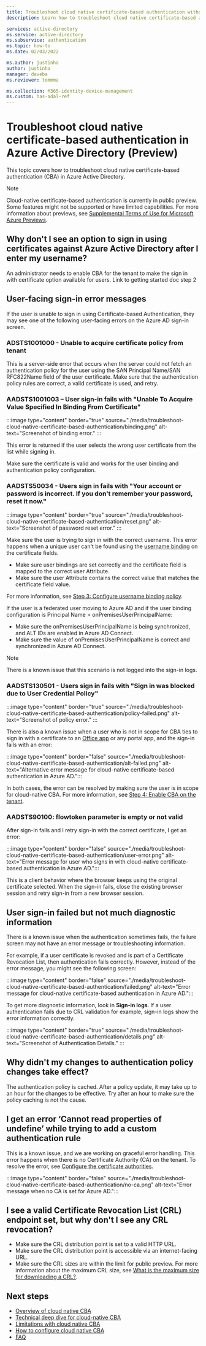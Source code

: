 ```yaml
---
title: Troubleshoot cloud native certificate-based authentication without federation (Preview) - Azure Active Directory
description: Learn how to troubleshoot cloud native certificate-based authentication in Azure Active Directory

services: active-directory
ms.service: active-directory
ms.subservice: authentication
ms.topic: how-to
ms.date: 02/03/2022

ms.author: justinha
author: justinha
manager: daveba
ms.reviewer: tommma

ms.collection: M365-identity-device-management
ms.custom: has-adal-ref
---
```

# Troubleshoot cloud native certificate-based authentication in Azure Active Directory (Preview)

This topic covers how to troubleshoot cloud native certificate-based authentication (CBA) in Azure Active Directory.

>[!NOTE]
>Cloud-native certificate-based authentication is currently in public preview. Some features might not be supported or have limited capabilities. For more information about previews, see [Supplemental Terms of Use for Microsoft Azure Previews](https://azure.microsoft.com/support/legal/preview-supplemental-terms/). 

## Why don't I see an option to sign in using certificates against Azure Active Directory after I enter my username?

An administrator needs to enable CBA for the tenant to make the sign in with certificate option available for users. Link to getting started doc step 2

## User-facing sign-in error messages

If the user is unable to sign in using Certificate-based Authentication, they may see one of the following user-facing errors on the Azure AD sign-in screen.

### ADSTS1001000 - Unable to acquire certificate policy from tenant

This is a server-side error that occurs when the server could not fetch an authentication policy for the user using the SAN Principal Name/SAN RFC822Name field of the user certificate. Make sure that the authentication policy rules are correct, a valid certificate is used, and retry. 

### AADSTS1001003 – User sign-in fails with "Unable To Acquire Value Specified In Binding From Certificate"

:::image type="content" border="true" source="./media/troubleshoot-cloud-native-certificate-based-authentication/binding.png" alt-text="Screenshot of binding error." :::

This error is returned if the user selects the wrong user certificate from the list while signing in.

Make sure the certificate is valid and works for the user binding and authentication policy configuration.

### AADSTS50034 - Users sign in fails with "Your account or password is incorrect. If you don't remember your password, reset it now."

:::image type="content" border="true" source="./media/troubleshoot-cloud-native-certificate-based-authentication/reset.png" alt-text="Screenshot of password reset error." :::

Make sure the user is trying to sign in with the correct username. This error happens when a unique user can't be found using the [username binding](how-to-certificate-based-authentication.md#step-3-configure-username-binding-policy) on the certificate fields.

- Make sure user bindings are set correctly and the certificate field is mapped to the correct user Attribute.
- Make sure the user Attribute contains the correct value that matches the certificate field value.

For more information, see [Step 3: Configure username binding policy](how-to-certificate-based-authentication.md#step-3-configure-username-binding-policy).

If the user is a federated user moving to Azure AD and if the user binding configuration is Principal Name > onPremisesUserPrincipalName:

- Make sure the onPremisesUserPrincipalName is being synchronized, and ALT IDs are enabled in Azure AD Connect. 
- Make sure the value of onPremisesUserPrincipalName is correct and synchronized in Azure AD Connect.

>[!NOTE]
>There is a known issue that this scenario is not logged into the sign-in logs.

### AADSTS130501 - Users sign in fails with "Sign in was blocked due to User Credential Policy"

:::image type="content" border="true" source="./media/troubleshoot-cloud-native-certificate-based-authentication/policy-failed.png" alt-text="Screenshot of policy error." :::

There is also a known issue when a user who is not in scope for CBA ties to sign in with a certificate to an [Office app](https://office.com) or any portal app, and the sign-in fails with an error:

:::image type="content" border="false" source="./media/troubleshoot-cloud-native-certificate-based-authentication/alt-failed.png" alt-text="Alternative error message for cloud-native certificate-based authentication in Azure AD.":::

In both cases, the error can be resolved by making sure the user is in scope for cloud-native CBA. For more information, see [Step 4: Enable CBA on the tenant](how-to-certificate-based-authentication.md#step-4-enable-cba-on-the-tenant).

### AADSTS90100: flowtoken parameter is empty or not valid

After sign-in fails and I retry sign-in with the correct certificate, I get an error:

:::image type="content" border="false" source="./media/troubleshoot-cloud-native-certificate-based-authentication/user-error.png" alt-text="Error message for user who signs in with cloud-native certificate-based authentication in Azure AD.":::

This is a client behavior where the browser keeps using the original certificate selected. When the sign-in fails, close the existing browser session and retry sign-in from a new browser session.

## User sign-in failed but not much diagnostic information

There is a known issue when the authentication sometimes fails, the failure screen may not have an error message or troubleshooting information.

For example, if a user certificate is revoked and is part of a Certificate Revocation List, then authentication fails correctly. However, instead of the error message, you might see the following screen:

:::image type="content" border="false" source="./media/troubleshoot-cloud-native-certificate-based-authentication/failed.png" alt-text="Error message for cloud-native certificate-based authentication in Azure AD.":::

To get more diagnostic information, look in **Sign-in logs**. If a user authentication fails due to CRL validation for example, sign-in logs show the error information correctly.

:::image type="content" border="true" source="./media/troubleshoot-cloud-native-certificate-based-authentication/details.png" alt-text="Screenshot of Authentication Details." :::

## Why didn't my changes to authentication policy changes take effect?

The authentication policy is cached. After a policy update, it may take up to an hour for the changes to be effective. Try after an hour to make sure the policy caching is not the cause.

## I get an error ‘Cannot read properties of undefine’ while trying to add a custom authentication rule

This is a known issue, and we are working on graceful error handling. This error happens when there is no Certificate Authority (CA) on the tenant. To resolve the error, see [Configure the certificate authorities](how-to-certificate-based-authentication.md#step-1-configure-the-certificate-authorities).

:::image type="content" border="false" source="./media/troubleshoot-cloud-native-certificate-based-authentication/no-ca.png" alt-text="Error message when no CA is set for Azure AD.":::


## I see a valid Certificate Revocation List (CRL) endpoint set, but why don't I see any CRL revocation?

- Make sure the CRL distribution point is set to a valid HTTP URL.
- Make sure the CRL distribution point is accessible via an internet-facing URL.
- Make sure the CRL sizes are within the limit for public preview. For more information about the maximum CRL size, see [What is the maximum size for downloading a CRL?](cloud-native-certificate-based-authentication-faq.yml#is-there-a-limit-for-crl-size-).

## Next steps 

- [Overview of cloud native CBA](concept-cloud-native-certificate-based-authentication.md)
- [Technical deep dive for cloud-native CBA](concept-cloud-native-certificate-based-authentication-technical-deep-dive.md)   
- [Limitations with cloud native CBA](concept-cloud-native-certificate-based-authentication-limitations.md)
- [How to configure cloud native CBA](how-to-certificate-based-authentication.md)
- [FAQ](cloud-native-certificate-based-authentication-faq.yml)


